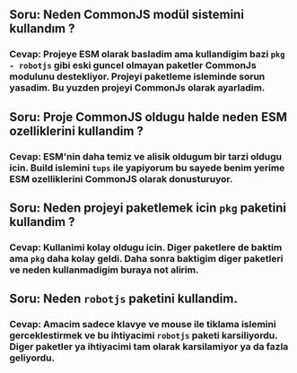 ## Soru: Neden CommonJS modül sistemini kullandım ?

### Cevap: Projeye ESM olarak basladim ama kullandigim bazi `pkg - robotjs` gibi eski guncel olmayan paketler CommonJs modulunu destekliyor. Projeyi paketleme isleminde sorun yasadim. Bu yuzden projeyi CommonJs olarak ayarladim.

## Soru: Proje CommonJS oldugu halde neden ESM ozelliklerini kullandim ?

### Cevap: ESM'nin daha temiz ve alisik oldugum bir tarzi oldugu icin. Build islemini `tups` ile yapiyorum bu sayede benim yerime ESM ozelliklerini CommonJS olarak donusturuyor.

## Soru: Neden projeyi paketlemek icin `pkg` paketini kullandim ?

### Cevap: Kullanimi kolay oldugu icin. Diger paketlere de baktim ama `pkg` daha kolay geldi. Daha sonra baktigim diger paketleri ve neden kullanmadigim buraya not alirim.

## Soru: Neden `robotjs` paketini kullandim.

### Cevap: Amacim sadece klavye ve mouse ile tiklama islemini gerceklestirmek ve bu ihtiyacimi `robotjs` paketi karsiliyordu. Diger paketler ya ihtiyacimi tam olarak karsilamiyor ya da fazla geliyordu.
